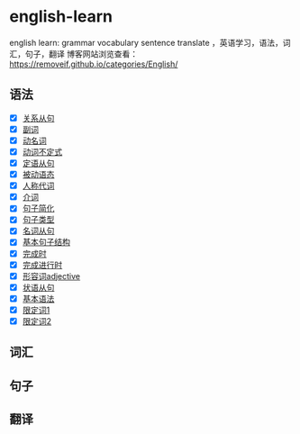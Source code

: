# english-learn
english learn: grammar vocabulary sentence translate ，英语学习，语法，词汇，句子，翻译 博客网站浏览查看：https://removeif.github.io/categories/English/

## 语法

+ [x] [关系从句](https://github.com/removeif/english-learn/blob/master/grammar/英语语法-关系从句.md)
+ [x] [副词](https://github.com/removeif/english-learn/blob/master/grammar/英语语法-副词.md)
+ [x] [动名词](https://github.com/removeif/english-learn/blob/master/grammar/英语语法-动名词.md)
+ [x] [动词不定式](https://github.com/removeif/english-learn/blob/master/grammar/英语语法-动词不定式.md)
+ [x] [定语从句](https://github.com/removeif/english-learn/blob/master/grammar/英语语法-定语从句.md)
+ [x] [被动语态](https://github.com/removeif/english-learn/blob/master/grammar/英语语法-被动语态.md)
+ [x] [人称代词](https://github.com/removeif/english-learn/blob/master/grammar/英语语法-人称代词.md)
+ [x] [介词](https://github.com/removeif/english-learn/blob/master/grammar/英语语法-介词.md)
+ [x] [句子简化](https://github.com/removeif/english-learn/blob/master/grammar/英语语法-句子简化.md)
+ [x] [句子类型](https://github.com/removeif/english-learn/blob/master/grammar/英语语法-句子类型.md)
+ [x] [名词从句](https://github.com/removeif/english-learn/blob/master/grammar/英语语法-名词从句.md)
+ [x] [基本句子结构](https://github.com/removeif/english-learn/blob/master/grammar/英语语法-基本句子结构.md)
+ [x] [完成时](https://github.com/removeif/english-learn/blob/master/grammar/英语语法-完成时.md)
+ [x] [完成进行时](https://github.com/removeif/english-learn/blob/master/grammar/英语语法-完成进行时.md)
+ [x] [形容词adjective](https://github.com/removeif/english-learn/blob/master/grammar/英语语法-形容词adjective.md)
+ [x] [状语从句](https://github.com/removeif/english-learn/blob/master/grammar/英语语法-状语从句.md)
+ [x] [基本语法](https://github.com/removeif/english-learn/blob/master/grammar/英语语法-基本语法.md)
+ [x] [限定词1](https://github.com/removeif/english-learn/blob/master/grammar/英语语法-限定词1.md)
+ [x] [限定词2](https://github.com/removeif/english-learn/blob/master/grammar/英语语法-限定词2.md)

## 词汇

## 句子

## 翻译
